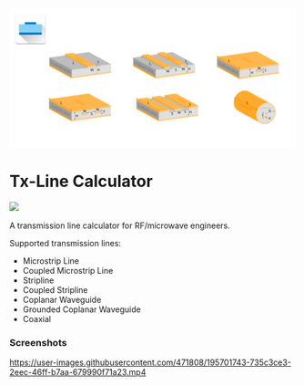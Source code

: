 <img src="https://github.com/rookiepeng/tx-line-calculator/blob/master/pics/promote.png" width="600"></a>

Tx-Line Calculator
================

<a href="https://play.google.com/store/apps/details?id=com.rookiedev.microwavetools"><img src="https://play.google.com/intl/en_us/badges/images/generic/en-play-badge.png" height="70"></a>

A transmission line calculator for RF/microwave engineers.

Supported transmission lines:

 - Microstrip Line
 - Coupled Microstrip Line
 - Stripline
 - Coupled Stripline
 - Coplanar Waveguide
 - Grounded Coplanar Waveguide
 - Coaxial 

### Screenshots

https://user-images.githubusercontent.com/471808/195701743-735c3ce3-2eec-46ff-b7aa-679990f71a23.mp4
